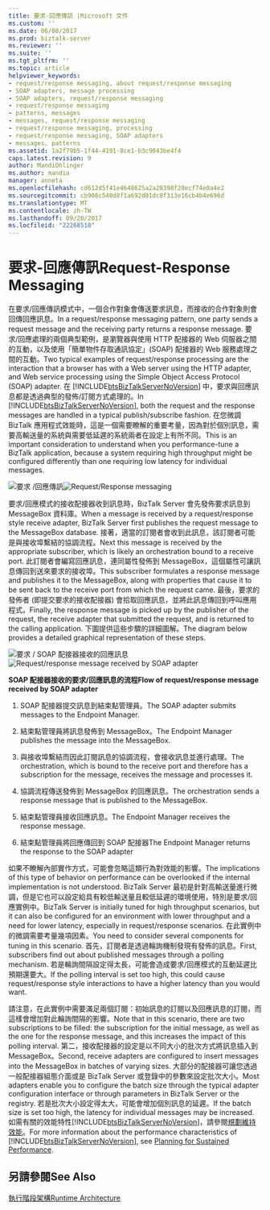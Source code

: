 ```yaml
---
title: 要求-回應傳訊 |Microsoft 文件
ms.custom: ''
ms.date: 06/08/2017
ms.prod: biztalk-server
ms.reviewer: ''
ms.suite: ''
ms.tgt_pltfrm: ''
ms.topic: article
helpviewer_keywords:
- request/response messaging, about request/response messaging
- SOAP adapters, message processing
- SOAP adapters, request/response messaging
- request/response messaging
- patterns, messages
- messages, request/response messaging
- request/response messaging, processing
- request/response messaging, SOAP adapters
- messages, patterns
ms.assetid: 1a2f79b5-1f44-4191-8ce1-b3c9043be4f4
caps.latest.revision: 9
author: MandiOhlinger
ms.author: mandia
manager: anneta
ms.openlocfilehash: cd612d5f41e4648625a2a28398f20ecf74e0a4e2
ms.sourcegitcommit: cb908c540d8f1a692d01dc8f313e16cb4b4e696d
ms.translationtype: MT
ms.contentlocale: zh-TW
ms.lasthandoff: 09/20/2017
ms.locfileid: "22268518"
---
```

# <a name="request-response-messaging"></a><span data-ttu-id="84b1e-102">要求-回應傳訊</span><span class="sxs-lookup"><span data-stu-id="84b1e-102">Request-Response Messaging</span></span>
<span data-ttu-id="84b1e-103">在要求/回應傳訊模式中，一個合作對象會傳送要求訊息，而接收的合作對象則會回傳回應訊息。</span><span class="sxs-lookup"><span data-stu-id="84b1e-103">In a request/response messaging pattern, one party sends a request message and the receiving party returns a response message.</span></span> <span data-ttu-id="84b1e-104">要求/回應處理的兩個典型範例，是瀏覽器與使用 HTTP 配接器的 Web 伺服器之間的互動，以及使用「簡單物件存取通訊協定」(SOAP) 配接器的 Web 服務處理之間的互動。</span><span class="sxs-lookup"><span data-stu-id="84b1e-104">Two typical examples of request/response processing are the interaction that a browser has with a Web server using the HTTP adapter, and Web service processing using the Simple Object Access Protocol (SOAP) adapter.</span></span> <span data-ttu-id="84b1e-105">在 [!INCLUDE[btsBizTalkServerNoVersion](../includes/btsbiztalkservernoversion-md.md)] 中，要求與回應訊息都是透過典型的發佈/訂閱方式處理的。</span><span class="sxs-lookup"><span data-stu-id="84b1e-105">In [!INCLUDE[btsBizTalkServerNoVersion](../includes/btsbiztalkservernoversion-md.md)], both the request and the response messages are handled in a typical publish/subscribe fashion.</span></span> <span data-ttu-id="84b1e-106">在您微調 BizTalk 應用程式效能時，這是一個需要瞭解的重要考量，因為對於個別訊息，需要高輸送量的系統與需要低延遲的系統兩者在設定上有所不同。</span><span class="sxs-lookup"><span data-stu-id="84b1e-106">This is an important consideration to understand when you performance-tune a BizTalk application, because a system requiring high throughput might be configured differently than one requiring low latency for individual messages.</span></span>  
  
 <span data-ttu-id="84b1e-107">![要求 &#47;回應傳訊](../core/media/arch-request-response-1.gif "arch_request-回應-1")</span><span class="sxs-lookup"><span data-stu-id="84b1e-107">![Request&#47;Response messaging](../core/media/arch-request-response-1.gif "arch_request-response-1")</span></span>  
  
 <span data-ttu-id="84b1e-108">要求/回應模式的接收配接器收到訊息時，BizTalk Server 會先發佈要求訊息到 MessageBox 資料庫。</span><span class="sxs-lookup"><span data-stu-id="84b1e-108">When a message is received by a request/response style receive adapter, BizTalk Server first publishes the request message to the MessageBox database.</span></span> <span data-ttu-id="84b1e-109">接著，適當的訂閱者會收到此訊息，該訂閱者可能是與接收埠繫結的協調流程。</span><span class="sxs-lookup"><span data-stu-id="84b1e-109">Next this message is received by the appropriate subscriber, which is likely an orchestration bound to a receive port.</span></span> <span data-ttu-id="84b1e-110">此訂閱者會編寫回應訊息，連同屬性發佈到 MessageBox，這個屬性可讓訊息傳回到送來要求的接收埠。</span><span class="sxs-lookup"><span data-stu-id="84b1e-110">This subscriber formulates a response message and publishes it to the MessageBox, along with properties that cause it to be sent back to the receive port from which the request came.</span></span> <span data-ttu-id="84b1e-111">最後，要求的發佈者 (即提交要求的接收配接器) 會拾取回應訊息，並將此訊息傳回到呼叫應用程式。</span><span class="sxs-lookup"><span data-stu-id="84b1e-111">Finally, the response message is picked up by the publisher of the request, the receive adapter that submitted the request, and is returned to the calling application.</span></span> <span data-ttu-id="84b1e-112">下圖提供這些步驟的詳細圖解。</span><span class="sxs-lookup"><span data-stu-id="84b1e-112">The diagram below provides a detailed graphical representation of these steps.</span></span>  
  
 <span data-ttu-id="84b1e-113">![要求 &#47; SOAP 配接器接收的回應訊息](../core/media/arch-request-response-2.gif "arch_request-回應-2")</span><span class="sxs-lookup"><span data-stu-id="84b1e-113">![Request&#47;response message received by SOAP adapter](../core/media/arch-request-response-2.gif "arch_request-response-2")</span></span>  
  
 <span data-ttu-id="84b1e-114">**SOAP 配接器接收的要求/回應訊息的流程**</span><span class="sxs-lookup"><span data-stu-id="84b1e-114">**Flow of request/response message received by SOAP adapter**</span></span>  
  
1.  <span data-ttu-id="84b1e-115">SOAP 配接器提交訊息到結束點管理員。</span><span class="sxs-lookup"><span data-stu-id="84b1e-115">The SOAP adapter submits messages to the Endpoint Manager.</span></span>  
  
2.  <span data-ttu-id="84b1e-116">結束點管理員將訊息發佈到 MessageBox。</span><span class="sxs-lookup"><span data-stu-id="84b1e-116">The Endpoint Manager publishes the message into the MessageBox.</span></span>  
  
3.  <span data-ttu-id="84b1e-117">與接收埠繫結而因此訂閱訊息的協調流程，會接收訊息並進行處理。</span><span class="sxs-lookup"><span data-stu-id="84b1e-117">The orchestration, which is bound to the receive port and therefore has a subscription for the message, receives the message and processes it.</span></span>  
  
4.  <span data-ttu-id="84b1e-118">協調流程傳送發佈到 MessageBox 的回應訊息。</span><span class="sxs-lookup"><span data-stu-id="84b1e-118">The orchestration sends a response message that is published to the MessageBox.</span></span>  
  
5.  <span data-ttu-id="84b1e-119">結束點管理員接收回應訊息。</span><span class="sxs-lookup"><span data-stu-id="84b1e-119">The Endpoint Manager receives the response message.</span></span>  
  
6.  <span data-ttu-id="84b1e-120">結束點管理員將回應傳回到 SOAP 配接器</span><span class="sxs-lookup"><span data-stu-id="84b1e-120">The Endpoint Manager returns the response to the SOAP adapter</span></span>  
  
 <span data-ttu-id="84b1e-121">如果不瞭解內部實作方式，可能會忽略這類行為對效能的影響。</span><span class="sxs-lookup"><span data-stu-id="84b1e-121">The implications of this type of behavior on performance can be overlooked if the internal implementation is not understood.</span></span> <span data-ttu-id="84b1e-122">BizTalk Server 最初是針對高輸送量進行微調，但是它也可以設定給具有較低輸送量且較低延遲的環境使用，特別是要求/回應實例中。</span><span class="sxs-lookup"><span data-stu-id="84b1e-122">BizTalk Server is initially tuned for high throughput scenarios, but it can also be configured for an environment with lower throughput and a need for lower latency, especially in request/response scenarios.</span></span> <span data-ttu-id="84b1e-123">在此實例中的微調需要考量幾項因素。</span><span class="sxs-lookup"><span data-stu-id="84b1e-123">You need to consider several components for tuning in this scenario.</span></span> <span data-ttu-id="84b1e-124">首先，訂閱者是透過輪詢機制發現有發佈的訊息。</span><span class="sxs-lookup"><span data-stu-id="84b1e-124">First, subscribers find out about published messages through a polling mechanism.</span></span> <span data-ttu-id="84b1e-125">若是輪詢間隔設定得太長，可能會造成要求/回應模式的互動延遲比預期還要大。</span><span class="sxs-lookup"><span data-stu-id="84b1e-125">If the polling interval is set too high, this could cause request/response style interactions to have a higher latency than you would want.</span></span>  
  
 <span data-ttu-id="84b1e-126">請注意，在此實例中需要滿足兩個訂閱：初始訊息的訂閱以及回應訊息的訂閱，而這樣會增加對此輪詢間隔的影響。</span><span class="sxs-lookup"><span data-stu-id="84b1e-126">Note that in this scenario, there are two subscriptions to be filled: the subscription for the initial message, as well as the one for the response message, and this increases the impact of this polling interval.</span></span> <span data-ttu-id="84b1e-127">第二，接收配接器的設定是以不同大小的批次方式將訊息插入到 MessageBox。</span><span class="sxs-lookup"><span data-stu-id="84b1e-127">Second, receive adapters are configured to insert messages into the MessageBox in batches of varying sizes.</span></span> <span data-ttu-id="84b1e-128">大部分的配接器可讓您透過一般配接器組態介面或是 BizTalk Server 或登錄中的參數來設定批次大小。</span><span class="sxs-lookup"><span data-stu-id="84b1e-128">Most adapters enable you to configure the batch size through the typical adapter configuration interface or through parameters in BizTalk Server or the registry.</span></span> <span data-ttu-id="84b1e-129">若是批次大小設定得太大，可能會增加個別訊息的延遲。</span><span class="sxs-lookup"><span data-stu-id="84b1e-129">If the batch size is set too high, the latency for individual messages may be increased.</span></span> <span data-ttu-id="84b1e-130">如需有關的效能特性[!INCLUDE[btsBizTalkServerNoVersion](../includes/btsbiztalkservernoversion-md.md)]，請參閱[規劃維持效能](../core/planning-for-sustained-performance.md)。</span><span class="sxs-lookup"><span data-stu-id="84b1e-130">For more information about the performance characteristics of [!INCLUDE[btsBizTalkServerNoVersion](../includes/btsbiztalkservernoversion-md.md)], see [Planning for Sustained Performance](../core/planning-for-sustained-performance.md).</span></span>  
  
## <a name="see-also"></a><span data-ttu-id="84b1e-131">另請參閱</span><span class="sxs-lookup"><span data-stu-id="84b1e-131">See Also</span></span>  
 [<span data-ttu-id="84b1e-132">執行階段架構</span><span class="sxs-lookup"><span data-stu-id="84b1e-132">Runtime Architecture</span></span>](../core/runtime-architecture.md)